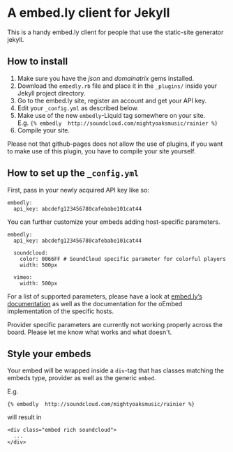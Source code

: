 # A embed.ly client for Jekyll

This is a handy embed.ly client for people that use the static-site generator
jekyll.

## How to install

1. Make sure you have the _json_ and _domainatrix_ gems installed.
2. Download the `embedly.rb` file and place it in the `_plugins/` inside your
   Jekyll project directory.
3. Go to the embed.ly site, register an account and get your API key.
4. Edit your `_config.yml` as described below.
5. Make use of the new `embedly`-Liquid tag somewhere on your site.  
   E.g. `{% embedly  http://soundcloud.com/mightyoaksmusic/rainier %}`
6. Compile your site.

Please not that github-pages does not allow the use of plugins, if you want
to make use of this plugin, you have to compile your site yourself.

## How to set up the `_config.yml`

First, pass in your newly acquired API key like so:

    embedly:
      api_key: abcdefg123456780cafebabe101cat44

You can further customize your embeds adding host-specific parameters.

    embedly:
      api_key: abcdefg123456780cafebabe101cat44

      soundcloud:
        color: 0066FF # SoundCloud specific parameter for colorful players
        width: 500px

      vimeo:
        width: 500px

For a list of supported parameters, please have a look at
[embed.ly’s documentation][docs] as well as the documentation for the oEmbed
implementation of the specific hosts.

Provider specific parameters are currently not working properly across the
board. Please let me know what works and what doesn't.

## Style your embeds

Your embed will be wrapped inside a `div`-tag that has classes matching the
embeds type, provider as well as the generic `embed`.

E.g.

    {% embedly  http://soundcloud.com/mightyoaksmusic/rainier %}
    
will result in

    <div class="embed rich soundcloud">
      ...
    </div>

[docs]: http://embed.ly/docs/endpoints/arguments
